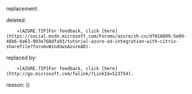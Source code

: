 replacement:

deleted:

		>[AZURE.TIP]For feedback, click [here](https://social.msdn.microsoft.com/Forums/azure/zh-cn/df016809-5e09-46b6-8a63-903e760dfa93/tutorial-azure-ad-integration-with-citrix-sharefile?forum=WindowsAzureAD).

replaced by:

		>[AZURE.TIP]For feedback, click [here](http://go.microsoft.com/fwlink/?LinkId=523754).

reason: ()

